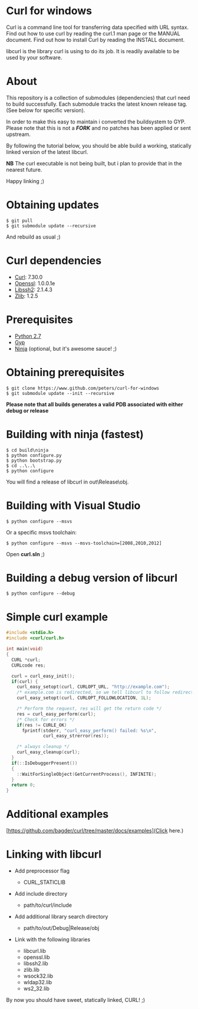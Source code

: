 # Curl for windows

Curl is a command line tool for transferring data specified with URL
syntax. Find out how to use curl by reading the curl.1 man page or the
MANUAL document. Find out how to install Curl by reading the INSTALL
document.

libcurl is the library curl is using to do its job. It is readily
available to be used by your software. 

# About

This repository is a collection of submodules (dependencies)
that curl need to build successfully. Each submodule tracks
the latest known release tag. (See below for specific version).

In order to make this easy to maintain i converted the buildsystem
to GYP. Please note that this is not a **_FORK_** and no patches has
been applied or sent upstream.

By following the tutorial below, you should be able build
a working, statically linked version of the latest libcurl.

**NB** The curl executable is not being built, but i
plan to provide that in the nearest future.

Happy linking ;)

# Obtaining updates

    $ git pull
    $ git submodule update --recursive
    
And rebuild as usual ;)
  
# Curl dependencies

- [Curl](https://github.com/bagder/curl): 7.30.0
- [Openssl](https://github.com/openssl/openssl): 1.0.0.1e
- [Libssh2](http://libssh2.org): 2.1.4.3
- [Zlib](http://zlib.net): 1.2.5

# Prerequisites

* [Python 2.7](python.org)
* [Gyp](https://code.google.com/p/gyp/wiki/GypVsCMake)
* [Ninja](http://martine.github.io/ninja/) (optional, but it's awesome sauce! ;)

# Obtaining prerequisites 
	
    $ git clone https://www.github.com/peters/curl-for-windows
    $ git submodule update --init --recursive

**Please note that all builds generates a valid PDB associated with either debug or release**

# Building with ninja (fastest)

    $ cd build\ninja
    $ python configure.py
    $ python bootstrap.py
    $ cd ..\..\
    $ python configure
    
You will find a release of libcurl in out\Release\obj.

# Building with Visual Studio

    $ python configure --msvs
		
Or a specific msvs toolchain:

    $ python configure --msvs --msvs-toolchain=[2008,2010,2012]
    
Open **curl.sln** ;)

# Building a debug version of libcurl
    
    $ python configure --debug

# Simple curl example
```c
#include <stdio.h>
#include <curl/curl.h>

int main(void)
{
  CURL *curl;
  CURLcode res;

  curl = curl_easy_init();
  if(curl) {
    curl_easy_setopt(curl, CURLOPT_URL, "http://example.com");
    /* example.com is redirected, so we tell libcurl to follow redirection */
    curl_easy_setopt(curl, CURLOPT_FOLLOWLOCATION, 1L);

    /* Perform the request, res will get the return code */
    res = curl_easy_perform(curl);
    /* Check for errors */
    if(res != CURLE_OK)
      fprintf(stderr, "curl_easy_perform() failed: %s\n",
              curl_easy_strerror(res));

    /* always cleanup */
    curl_easy_cleanup(curl);
  }
  if(::IsDebuggerPresent())
  {
    ::WaitForSingleObject(GetCurrentProcess(), INFINITE);
  }
  return 0;
}
```

# Additional examples

[https://github.com/bagder/curl/tree/master/docs/examples](Click here.)

# Linking with libcurl

- Add preprocessor flag 
  - CURL_STATICLIB
 
- Add include directory
	- path/to/curl/include

- Add additional library search directory
	- path/to/out/Debug|Release/obj
	
- Link with the following libraries
  - libcurl.lib
  - openssl.lib
  - libssh2.lib
  - zlib.lib
  - wsock32.lib
  - wldap32.lib
  - ws2_32.lib
  
By now you should have sweet, statically linked, CURL! ;)

